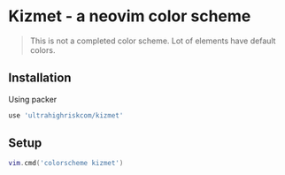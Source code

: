 # Kizmet - a neovim color scheme

> This is not a completed color scheme. Lot of elements have default colors.

## Installation

Using packer

```lua
use 'ultrahighriskcom/kizmet'
```

## Setup

```lua
vim.cmd('colorscheme kizmet')
```
